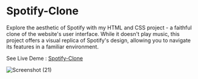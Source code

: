 # Spotify-Clone
Explore the aesthetic of Spotify with my HTML and CSS project - a faithful clone of the website's user interface. While it doesn't play music, this project offers a visual replica of Spotify's design, allowing you to navigate its features in a familiar environment.

See Live Deme : [Spotify-Clone](https://mohammad-amir-tech.github.io/Spotify-Clone/)



![Screenshot (21)](https://github.com/Mohammad-Amir-tech/Spotify-Clone/assets/143278584/9972e7a2-1f73-420c-8ae3-622757af402f)
